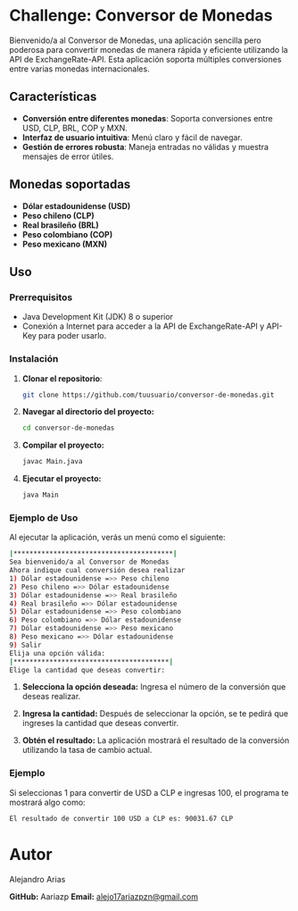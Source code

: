 # Challenge: Conversor de Monedas

Bienvenido/a al Conversor de Monedas, una aplicación sencilla pero poderosa para convertir monedas de manera rápida y eficiente utilizando la API de ExchangeRate-API. Esta aplicación soporta múltiples conversiones entre varias monedas internacionales.

## Características

- **Conversión entre diferentes monedas**: Soporta conversiones entre USD, CLP, BRL, COP y MXN.
- **Interfaz de usuario intuitiva**: Menú claro y fácil de navegar.
- **Gestión de errores robusta**: Maneja entradas no válidas y muestra mensajes de error útiles.

## Monedas soportadas

- **Dólar estadounidense (USD)**
- **Peso chileno (CLP)**
- **Real brasileño (BRL)**
- **Peso colombiano (COP)**
- **Peso mexicano (MXN)**

## Uso

### Prerrequisitos

- Java Development Kit (JDK) 8 o superior
- Conexión a Internet para acceder a la API de ExchangeRate-API y API-Key para poder usarlo.

### Instalación

1. **Clonar el repositorio**:
   ```sh
   git clone https://github.com/tuusuario/conversor-de-monedas.git
   ```
   
2. **Navegar al directorio del proyecto:**
   ```sh
   cd conversor-de-monedas
   ```
3. **Compilar el proyecto:**
   ```sh
   javac Main.java
   ```
4. **Ejecutar el proyecto:**
   ```sh
   java Main
   ```
### Ejemplo de Uso
Al ejecutar la aplicación, verás un menú como el siguiente:

   ```sh
  |****************************************| 
  Sea bienvenido/a al Conversor de Monedas 
  Ahora indique cual conversión desea realizar 
  1) Dólar estadounidense =>> Peso chileno 
  2) Peso chileno =>> Dólar estadounidense 
  3) Dólar estadounidense =>> Real brasileño 
  4) Real brasileño =>> Dólar estadounidense 
  5) Dólar estadounidense =>> Peso colombiano 
  6) Peso colombiano =>> Dólar estadounidense 
  7) Dólar estadounidense =>> Peso mexicano 
  8) Peso mexicano =>> Dólar estadounidense 
  9) Salir 
   Elija una opción válida:
  |***************************************|
   Elige la cantidad que deseas convertir: 
  ```

1. **Selecciona la opción deseada:** Ingresa el número de la conversión que deseas realizar.

2. **Ingresa la cantidad:** Después de seleccionar la opción, se te pedirá que ingreses la cantidad que deseas convertir.

3. **Obtén el resultado:** La aplicación mostrará el resultado de la conversión utilizando la tasa de cambio actual.

### Ejemplo
Si seleccionas 1 para convertir de USD a CLP e ingresas 100, el programa te mostrará algo como:
```sh
El resultado de convertir 100 USD a CLP es: 90031.67 CLP
```

# Autor
Alejandro Arias

**GitHub:** Aariazp
**Email:** alejo17ariazpzn@gmail.com
